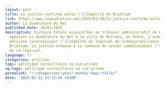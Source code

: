 ```yaml
---
layout: post
title: La justice confirme enfin l'illégalité de Briefcam
link: https://www.laquadrature.net/2025/01/30/la-justice-confirme-enfin-lillegalite-de-briefcam
author: La Quadrature du Net
published_date: 30/01/2025
description: Victoire totale aujourd’hui au tribunal administratif de Grenoble ! L’affaire
  opposant La Quadrature du Net à la ville de Moirans, en Isère, s’achève par une
  décision reconnaissant l’illégalité du logiciel de vidéosurveillance algorithmique
  Briefcam. La justice ordonne à la commune de cesser immédiatement l’utilisation
  de ce logiciel.
language: fr
categories: articles
tags: politique surveillance ia vie-privée
og-tags: politique surveillance ia vie-privée
permalink: "/:categories/:year/:month/:day/:title/"
date: '2025-01-31 14:12:44 +0100'
---
```

